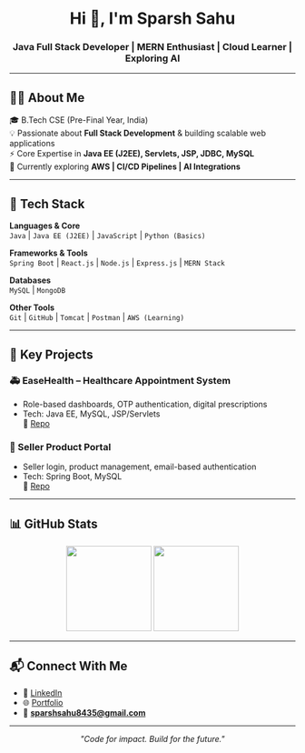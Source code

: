<h1 align="center">Hi 👋, I'm Sparsh Sahu</h1>
<h3 align="center">Java Full Stack Developer | MERN Enthusiast | Cloud Learner | Exploring AI</h3>

---

## 👨‍💻 About Me  
🎓 B.Tech CSE (Pre-Final Year, India)  
💡 Passionate about **Full Stack Development** & building scalable web applications  
⚡ Core Expertise in **Java EE (J2EE), Servlets, JSP, JDBC, MySQL**  
🌱 Currently exploring **AWS | CI/CD Pipelines | AI Integrations**  

---

## 🧰 Tech Stack  

**Languages & Core**  
`Java` | `Java EE (J2EE)` | `JavaScript` | `Python (Basics)`  

**Frameworks & Tools**  
`Spring Boot` | `React.js` | `Node.js` | `Express.js` | `MERN Stack`  

**Databases**  
`MySQL` | `MongoDB`  

**Other Tools**  
`Git` | `GitHub` | `Tomcat` | `Postman` | `AWS (Learning)`  

---

## 📌 Key Projects  

### 🚑 EaseHealth – Healthcare Appointment System  
- Role-based dashboards, OTP authentication, digital prescriptions  
- Tech: Java EE, MySQL, JSP/Servlets  
🔗 [Repo](#)

### 🛒 Seller Product Portal  
- Seller login, product management, email-based authentication  
- Tech: Spring Boot, MySQL  
🔗 [Repo](#)

---

## 📊 GitHub Stats  

<p align="center">
  <img src="https://github-readme-stats.vercel.app/api?username=sparsh-15&show_icons=true&theme=tokyonight" height="150" />
  <img src="https://github-readme-streak-stats.herokuapp.com?user=sparsh-15&theme=tokyonight" height="150" />
</p>

---

## 📬 Connect With Me  

- 💼 [LinkedIn](#)  
- 🌐 [Portfolio](#)  
- 📧 **sparshsahu8435@gmail.com**  

---

<p align="center"><i>"Code for impact. Build for the future."</i></p>
